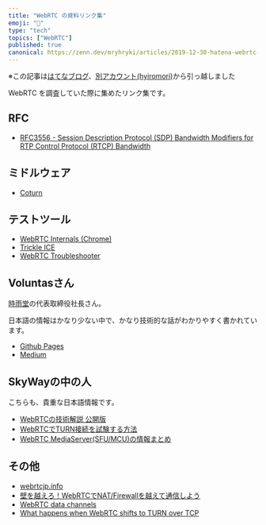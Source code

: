 ```yaml
---
title: "WebRTC の資料リンク集"
emoji: "🚚"
type: "tech"
topics: ["WebRTC"]
published: true
canonical: https://zenn.dev/mryhryki/articles/2019-12-30-hatena-webrtc-links
---
```


※この記事は[はてなブログ](https://hyiromori.hateblo.jp/entry/2019/12/30/231855)、[別アカウント(hyiromori)](https://zenn.dev/hyiromori/articles/hatena-20191230-231855)から引っ越しました

WebRTC を調査していた際に集めたリンク集です。

## RFC

- [RFC3556 - Session Description Protocol (SDP) Bandwidth Modifiers for RTP Control Protocol (RTCP) Bandwidth](https://tools.ietf.org/html/rfc3556)

## ミドルウェア

- [Coturn](https://github.com/coturn/coturn)

## テストツール

- [WebRTC Internals (Chrome)](chrome://webrtc-internals/)
- [Trickle ICE](https://webrtc.github.io/samples/src/content/peerconnection/trickle-ice/)
- [WebRTC Troubleshooter](https://test.webrtc.org/)

## Voluntasさん

[時雨堂](https://shiguredo.jp/)の代表取締役社長さん。

日本語の情報はかなり少ない中で、かなり技術的な話がわかりやすく書かれています。

- [Github Pages](https://voluntas.github.io/)
- [Medium](https://medium.com/@voluntas)

## SkyWayの中の人

こちらも、貴重な日本語情報です。

- [WebRTCの技術解説 公開版](https://www.slideshare.net/nttwestcon/20140805-technical-descriptionofwebrtcpublicedition)
- [WebRTCでTURN接続を試験する方法](http://iwashi.co/2016/03/13/how-to-test-turn-relay)
- [WebRTC MediaServer(SFU/MCU)の情報まとめ](http://iwashi.co/2016/09/03/webrtc-sfu-mcu-summary)

## その他

- [webrtcjp.info](http://webrtcjp.info/)
- [壁を越えろ！WebRTCでNAT/Firewallを越えて通信しよう](https://html5experts.jp/mganeko/5554/)
- [WebRTC data channels](https://www.html5rocks.com/ja/tutorials/webrtc/datachannels/)
- [What happens when WebRTC shifts to TURN over TCP](https://testrtc.com/happens-webrtc-shifts-turn-tcp/)

